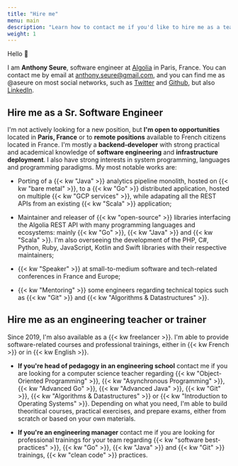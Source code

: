 ```yaml
---
title: "Hire me"
menu: main
description: "Learn how to contact me if you'd like to hire me as a teacher in engineering school or as a professional trainer for your software-engineering team."
weight: 1
---
```


Hello 👋

I am **Anthony Seure**, software engineer at [Algolia](https://www.algolia.com/) in Paris, France. You can contact me by email at [anthony.seure@gmail.com](mailto:anthony.seure@gmail.com), and you can find me as @aseure on most social networks, such as [Twitter](https://twitter.com/aseure) and [Github](https://github.com/aseure), but also [LinkedIn](https://www.linkedin.com/in/anthony-seure-a3115364/).

## Hire me as a Sr. Software Engineer

I'm not actively looking for a new position, but **I'm open to opportunities** located in **Paris, France** or to **remote positions** available to French citizens located in France. I'm mostly a **backend-developer** with strong practical and academical knowledge of **software engineering** and **infrastructure deployment**. I also have strong interests in system programming, languages and programming paradigms. My most notable works are:

- Porting of a {{< kw "Java" >}} analytics pipeline monolith, hosted on {{< kw "bare metal" >}}, to a {{< kw "Go" >}} distributed application, hosted on multiple {{< kw "GCP services" >}}, while adapating all the REST APIs from an existing {{< kw "Scala" >}} application;

- Maintainer and releaser of {{< kw "open-source" >}} libraries interfacing the Algolia REST API with many programming languages and ecosystems: mainly {{< kw "Go" >}}, {{< kw "Java" >}} and {{< kw "Scala" >}}. I'm also overseeing the development of the PHP, C#, Python, Ruby, JavaScript, Kotlin and Swift libraries with their respective maintainers;

- {{< kw "Speaker" >}} at small-to-medium software and tech-related conferences in France and Europe;

- {{< kw "Mentoring" >}} some engineers regarding technical topics such as {{< kw "Git" >}} and {{< kw "Algorithms & Datastructures" >}}.

## Hire me as an engineering teacher or trainer

Since 2019, I'm also available as a {{< kw freelancer >}}. I'm able to provide software-related courses and professional trainings, either in {{< kw French >}} or in {{< kw English >}}.

- **If you're head of pedagogy in an engineering school** contact me if you are looking for a computer science teacher regarding {{< kw "Object-Oriented Programming" >}}, {{< kw "Asynchronous Programming" >}}, {{< kw "Advanced Go" >}}, {{< kw "Advanced Java" >}}, {{< kw "Git" >}}, {{< kw "Algorithms & Datastructures" >}} or {{< kw "Introduction to Operating Systems" >}}. Depending on what you need, I'm able to build theoritical courses, practical exercises, and prepare exams, either from scratch or based on your own materials.

- **If you're an engineering manager** contact me if you are looking for professional trainings for your team regarding {{< kw "software best-practices" >}}, {{< kw "Go" >}}, {{< kw "Java" >}} and {{< kw "Git" >}} trainings, {{< kw "clean code" >}} practices.
